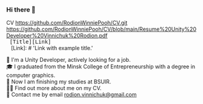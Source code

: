 ### Hi there 👋  
CV https://github.com/RodionWinniePooh/CV.git
https://github.com/RodionWinniePooh/CV/blob/main/Resume%20Unity%20Developer%20Vinnichuk%20Rodion.pdf
<kbd> <br> [Title][Link] <br> </kbd>
[Link]: # 'Link with example title.'



👨‍ I'm a Unity Developer, actively looking for a job.   
🎓 I graduated from the Minsk College of Entrepreneurship with a degree in computer graphics.  
💪 Now I am finishing my studies at BSUIR.  
👨‍💻 Find out more about me on my CV.   
📩 Contact me by email rodion.vinnichuk@gmail.com  


